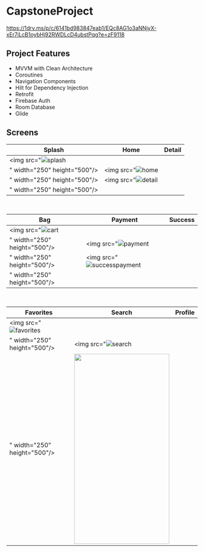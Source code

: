 # CapstoneProject

https://1drv.ms/p/c/6141bd983847eab1/EQc8AG1o3aNNjyX-xEr7iLcB1oybHj92RWDLcD4ubstPqg?e=zF9118

## Project Features
 - MVVM with Clean Architecture
 - Coroutines
 - Navigation Components
 - Hilt for Dependency Injection
 - Retrofit
 - Firebase Auth
 - Room Database
 - Glide

## Screens

| Splash | Home | Detail |
| ------ | ---- | ------ |
|<img src="![splash](https://github.com/oren345/CapstoneProject/assets/106547636/92402c56-b5b4-4aa7-8191-fbeb75daa343)
" width="250" height="500"/>|<img src="![home](https://github.com/oren345/CapstoneProject/assets/106547636/97da59a3-307d-4b14-8e91-965169a7adf6)
" width="250" height="500"/>|<img src="![detail](https://github.com/oren345/CapstoneProject/assets/106547636/42e2182e-74b3-40b1-a7fe-f90d12da7505)
" width="250" height="500"/>|

</br>

| Bag | Payment | Success |
| --- | ------- | ------- |
|<img src="![cart](https://github.com/oren345/CapstoneProject/assets/106547636/d7da5762-aa89-4a0a-928a-6ad4641c0844)
" width="250" height="500"/>|<img src="![payment](https://github.com/oren345/CapstoneProject/assets/106547636/be37bf3b-4373-4de8-938f-02c0790f818f)
" width="250" height="500"/>|<img src="![successpayment](https://github.com/oren345/CapstoneProject/assets/106547636/7c7bc63e-2239-4450-bbe7-79b36931538e)
" width="250" height="500"/>|

</br>

| Favorites | Search | Profile |
| --------- | ------ | ------- |
|<img src="![favorites](https://github.com/oren345/CapstoneProject/assets/106547636/ac3dc8a8-768f-4a78-a6ee-629e062734e0)
" width="250" height="500"/>|<img src="![search](https://github.com/oren345/CapstoneProject/assets/106547636/2ac89ae6-dd9d-4dd8-9614-73ce31fab609)
" width="250" height="500"/>|<img src="g" width="250" height="500"/>|
 
